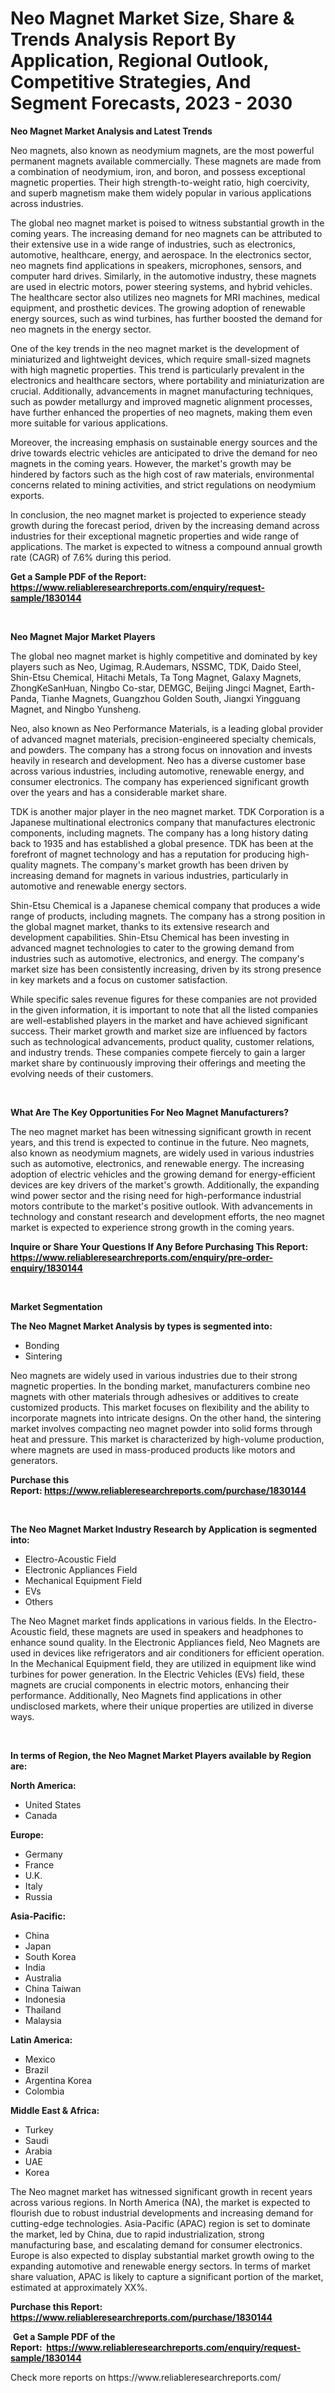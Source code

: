 <p><h1>Neo Magnet Market Size, Share & Trends Analysis Report By Application, Regional Outlook, Competitive Strategies, And Segment Forecasts, 2023 - 2030</h1></p><p><strong>Neo Magnet Market Analysis and Latest Trends</strong></p>
<p><p>Neo magnets, also known as neodymium magnets, are the most powerful permanent magnets available commercially. These magnets are made from a combination of neodymium, iron, and boron, and possess exceptional magnetic properties. Their high strength-to-weight ratio, high coercivity, and superb magnetism make them widely popular in various applications across industries.</p><p>The global neo magnet market is poised to witness substantial growth in the coming years. The increasing demand for neo magnets can be attributed to their extensive use in a wide range of industries, such as electronics, automotive, healthcare, energy, and aerospace. In the electronics sector, neo magnets find applications in speakers, microphones, sensors, and computer hard drives. Similarly, in the automotive industry, these magnets are used in electric motors, power steering systems, and hybrid vehicles. The healthcare sector also utilizes neo magnets for MRI machines, medical equipment, and prosthetic devices. The growing adoption of renewable energy sources, such as wind turbines, has further boosted the demand for neo magnets in the energy sector.</p><p>One of the key trends in the neo magnet market is the development of miniaturized and lightweight devices, which require small-sized magnets with high magnetic properties. This trend is particularly prevalent in the electronics and healthcare sectors, where portability and miniaturization are crucial. Additionally, advancements in magnet manufacturing techniques, such as powder metallurgy and improved magnetic alignment processes, have further enhanced the properties of neo magnets, making them even more suitable for various applications.</p><p>Moreover, the increasing emphasis on sustainable energy sources and the drive towards electric vehicles are anticipated to drive the demand for neo magnets in the coming years. However, the market's growth may be hindered by factors such as the high cost of raw materials, environmental concerns related to mining activities, and strict regulations on neodymium exports.</p><p>In conclusion, the neo magnet market is projected to experience steady growth during the forecast period, driven by the increasing demand across industries for their exceptional magnetic properties and wide range of applications. The market is expected to witness a compound annual growth rate (CAGR) of 7.6% during this period.</p></p>
<p><strong>Get a Sample PDF of the Report:&nbsp; <a href="https://www.reliableresearchreports.com/enquiry/request-sample/1830144">https://www.reliableresearchreports.com/enquiry/request-sample/1830144</a></strong></p>
<p>&nbsp;</p>
<p><strong>Neo Magnet Major Market Players</strong></p>
<p><p>The global neo magnet market is highly competitive and dominated by key players such as Neo, Ugimag, R.Audemars, NSSMC, TDK, Daido Steel, Shin-Etsu Chemical, Hitachi Metals, Ta Tong Magnet, Galaxy Magnets, ZhongKeSanHuan, Ningbo Co-star, DEMGC, Beijing Jingci Magnet, Earth-Panda, Tianhe Magnets, Guangzhou Golden South, Jiangxi Yingguang Magnet, and Ningbo Yunsheng.</p><p>Neo, also known as Neo Performance Materials, is a leading global provider of advanced magnet materials, precision-engineered specialty chemicals, and powders. The company has a strong focus on innovation and invests heavily in research and development. Neo has a diverse customer base across various industries, including automotive, renewable energy, and consumer electronics. The company has experienced significant growth over the years and has a considerable market share.</p><p>TDK is another major player in the neo magnet market. TDK Corporation is a Japanese multinational electronics company that manufactures electronic components, including magnets. The company has a long history dating back to 1935 and has established a global presence. TDK has been at the forefront of magnet technology and has a reputation for producing high-quality magnets. The company's market growth has been driven by increasing demand for magnets in various industries, particularly in automotive and renewable energy sectors.</p><p>Shin-Etsu Chemical is a Japanese chemical company that produces a wide range of products, including magnets. The company has a strong position in the global magnet market, thanks to its extensive research and development capabilities. Shin-Etsu Chemical has been investing in advanced magnet technologies to cater to the growing demand from industries such as automotive, electronics, and energy. The company's market size has been consistently increasing, driven by its strong presence in key markets and a focus on customer satisfaction.</p><p>While specific sales revenue figures for these companies are not provided in the given information, it is important to note that all the listed companies are well-established players in the market and have achieved significant success. Their market growth and market size are influenced by factors such as technological advancements, product quality, customer relations, and industry trends. These companies compete fiercely to gain a larger market share by continuously improving their offerings and meeting the evolving needs of their customers.</p></p>
<p>&nbsp;</p>
<p><strong>What Are The Key Opportunities For Neo Magnet Manufacturers?</strong></p>
<p><p>The neo magnet market has been witnessing significant growth in recent years, and this trend is expected to continue in the future. Neo magnets, also known as neodymium magnets, are widely used in various industries such as automotive, electronics, and renewable energy. The increasing adoption of electric vehicles and the growing demand for energy-efficient devices are key drivers of the market's growth. Additionally, the expanding wind power sector and the rising need for high-performance industrial motors contribute to the market's positive outlook. With advancements in technology and constant research and development efforts, the neo magnet market is expected to experience strong growth in the coming years.</p></p>
<p><strong>Inquire or Share Your Questions If Any Before Purchasing This Report: <a href="https://www.reliableresearchreports.com/enquiry/pre-order-enquiry/1830144">https://www.reliableresearchreports.com/enquiry/pre-order-enquiry/1830144</a></strong></p>
<p>&nbsp;</p>
<p><strong>Market Segmentation</strong></p>
<p><strong>The Neo Magnet Market Analysis by types is segmented into:</strong></p>
<p><ul><li>Bonding</li><li>Sintering</li></ul></p>
<p><p>Neo magnets are widely used in various industries due to their strong magnetic properties. In the bonding market, manufacturers combine neo magnets with other materials through adhesives or additives to create customized products. This market focuses on flexibility and the ability to incorporate magnets into intricate designs. On the other hand, the sintering market involves compacting neo magnet powder into solid forms through heat and pressure. This market is characterized by high-volume production, where magnets are used in mass-produced products like motors and generators.</p></p>
<p><strong>Purchase this Report:&nbsp;<a href="https://www.reliableresearchreports.com/purchase/1830144">https://www.reliableresearchreports.com/purchase/1830144</a></strong></p>
<p>&nbsp;</p>
<p><strong>The Neo Magnet Market Industry Research by Application is segmented into:</strong></p>
<p><ul><li>Electro-Acoustic Field</li><li>Electronic Appliances Field</li><li>Mechanical Equipment Field</li><li>EVs</li><li>Others</li></ul></p>
<p><p>The Neo Magnet market finds applications in various fields. In the Electro-Acoustic field, these magnets are used in speakers and headphones to enhance sound quality. In the Electronic Appliances field, Neo Magnets are used in devices like refrigerators and air conditioners for efficient operation. In the Mechanical Equipment field, they are utilized in equipment like wind turbines for power generation. In the Electric Vehicles (EVs) field, these magnets are crucial components in electric motors, enhancing their performance. Additionally, Neo Magnets find applications in other undisclosed markets, where their unique properties are utilized in diverse ways.</p></p>
<p>&nbsp;</p>
<p><strong>In terms of Region, the Neo Magnet Market Players available by Region are:</strong></p>
<p>
    <p> <strong> North America: </strong>
        <ul>
            <li>United States</li>
            <li>Canada</li>
        </ul>
        </p> 
    <p> <strong> Europe: </strong>
        <ul>
            <li>Germany</li>
            <li>France</li>
            <li>U.K.</li>
            <li>Italy</li>
            <li>Russia</li>
        </ul>
        </p> 
    <p> <strong> Asia-Pacific: </strong>
        <ul>
            <li>China</li>
            <li>Japan</li>
            <li>South Korea</li>
            <li>India</li>
            <li>Australia</li>
            <li>China Taiwan</li>
            <li>Indonesia</li>
            <li>Thailand</li>
            <li>Malaysia</li>
        </ul>
        </p> 
    <p> <strong> Latin America: </strong>
        <ul>
            <li>Mexico</li>
            <li>Brazil</li>
            <li>Argentina Korea</li>
            <li>Colombia</li>
        </ul>
        </p> 
    <p> <strong> Middle East & Africa: </strong>
        <ul>
            <li>Turkey</li>
            <li>Saudi</li>
            <li>Arabia</li>
            <li>UAE</li>
            <li>Korea</li>
        </ul>
    </p>
    </p>
<p><p>The Neo magnet market has witnessed significant growth in recent years across various regions. In North America (NA), the market is expected to flourish due to robust industrial developments and increasing demand for cutting-edge technologies. Asia-Pacific (APAC) region is set to dominate the market, led by China, due to rapid industrialization, strong manufacturing base, and escalating demand for consumer electronics. Europe is also expected to display substantial market growth owing to the expanding automotive and renewable energy sectors. In terms of market share valuation, APAC is likely to capture a significant portion of the market, estimated at approximately XX%.</p></p>
<p><strong>Purchase this Report: <a href="https://www.reliableresearchreports.com/purchase/1830144">https://www.reliableresearchreports.com/purchase/1830144</a></strong></p>
<p>&nbsp;<strong>Get a Sample PDF of the Report:&nbsp;&nbsp;<a href="https://www.reliableresearchreports.com/enquiry/request-sample/1830144">https://www.reliableresearchreports.com/enquiry/request-sample/1830144</a></strong></p>
<p><strong></strong></p>
<p>Check more reports on https://www.reliableresearchreports.com/</p>